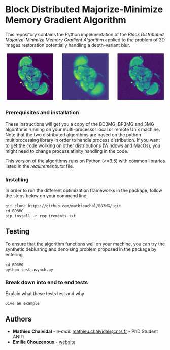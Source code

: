 # Block Distributed Majorize-Minimize Memory Gradient Algorithm

This repository contains the Python implementation of the *Block Distributed Majorize-Minimize Memory Gradient Algorithm* applied to the problem of 3D images restoration potentially handling a depth-variant blur. 

![Deblurring](/flybrainrec.png)

### Prerequisites and installation
These instructions will get you a copy of the BD3MG, BP3MG and 3MG algorithms running on your multi-processor local or remote Unix machine. Note that the two distributed algorithms are based on the python multiprocessing library in order to handle process distribution. If you want to get the code working on other distributions (Windows and MacOs), you might need to change process afinity handling in the code.

This version of the algorithms runs on Python (>=3.5) with common libraries listed in the *requirements.txt* file.

### Installing

In order to run the different optimization frameworks in the package, follow the steps below on your command line: 

```
git clone https://github.com/mathieuchal/BD3MG/.git
cd BD3MG
pip install -r requirements.txt
```

## Testing

To ensure that the algorithm functions well on your machine, you can try the synthetic deblurring and denoising problem proposed in the package by entering

```
cd BD3MG 
python test_asynch.py
```

### Break down into end to end tests

Explain what these tests test and why

```
Give an example
```

## Authors

* **Mathieu Chalvidal** - *e-mail*: mathieu.chalvidal@cnrs.fr - PhD Student ANITI 
* **Emilie Chouzenoux** - [website](http://www-syscom.univ-mlv.fr/~chouzeno/)
